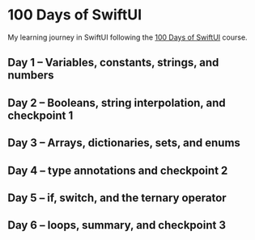 # 100 Days of SwiftUI
My learning journey in SwiftUI following the <a href="https://www.hackingwithswift.com/100/swiftui">100 Days of SwiftUI<a/> course.

 
## Day 1 – Variables, constants, strings, and numbers

## Day 2 – Booleans, string interpolation, and checkpoint 1
 
## Day 3 – Arrays, dictionaries, sets, and enums
 
## Day 4 – type annotations and checkpoint 2

## Day 5 – if, switch, and the ternary operator

## Day 6 – loops, summary, and checkpoint 3
